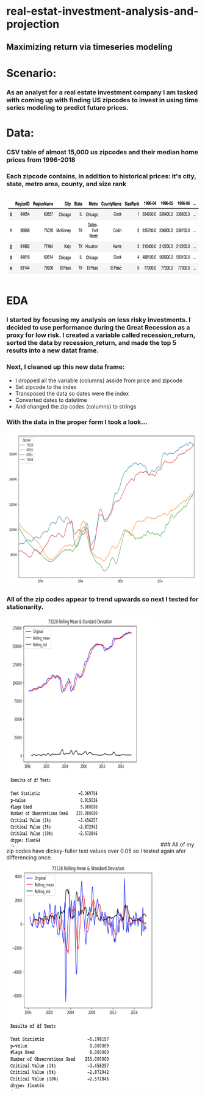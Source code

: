 # real-estat-investment-analysis-and-projection
## Maximizing return via timeseries modeling 

# Scenario:
### As an analyst for a real estate investment company I am tasked with coming up with finding US zipcodes to invest in using time series modeling to predict future prices.

# Data:
### CSV table of almost 15,000 us zipcodes and their median home prices from 1996-2018
### Each zipcode contains, in addition to historical prices: it's city, state, metro area, county, and size rank 
<img src="https://github.com/s-shader/real-estat-investment-analysis-and-projection/blob/main/mod-pictures/data_over.png" width="600" height="220">

# EDA
### I started by focusing my analysis on less risky investments. I decided to use performance during the Great Recession as a proxy for low risk. I created a variable called recession_return, sorted the data by recession_return, and made the top 5 results into a new datat frame.
### Next, I cleaned up this new data frame:
* I dropped all the variable (columns) asside from price and zipcode
* Set zipcode to the index
* Transposed the data so dates were the index
* Converted dates to datetime
* And changed the zip codes (columns) to strings
### With the data in the proper form I took a look...
<img src="https://github.com/s-shader/real-estat-investment-analysis-and-projection/blob/main/mod-pictures/price_graph.png" width="600" height="400">

### All of the zip codes appear to trend upwards so next I tested for stationarity.
<img src="https://github.com/s-shader/real-estat-investment-analysis-and-projection/blob/main/mod-pictures/stat_test_origin.png" width="400" height="600">
### All of my zip codes have dickey-fuller test values over 0.05 so I tested again afer differencing once.
<img src="https://github.com/s-shader/real-estat-investment-analysis-and-projection/blob/main/mod-pictures/stat_test_differ1.png" width="400" height="600">

